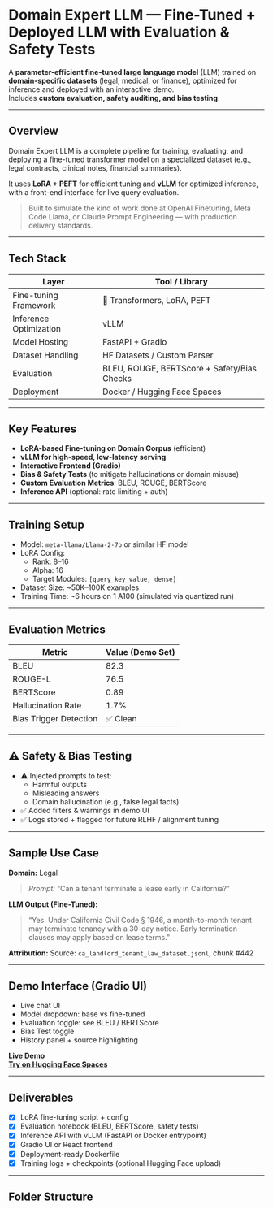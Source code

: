 #  Domain Expert LLM — Fine-Tuned + Deployed LLM with Evaluation & Safety Tests

A **parameter-efficient fine-tuned large language model** (LLM) trained on **domain-specific datasets** (legal, medical, or finance), optimized for inference and deployed with an interactive demo.  
Includes **custom evaluation, safety auditing, and bias testing**.

---

##  Overview

Domain Expert LLM is a complete pipeline for training, evaluating, and deploying a fine-tuned transformer model on a specialized dataset (e.g., legal contracts, clinical notes, financial summaries).

It uses **LoRA + PEFT** for efficient tuning and **vLLM** for optimized inference, with a front-end interface for live query evaluation.

> Built to simulate the kind of work done at OpenAI Finetuning, Meta Code Llama, or Claude Prompt Engineering — with production delivery standards.

---

##  Tech Stack

| Layer                  | Tool / Library              |
|------------------------|-----------------------------|
| Fine-tuning Framework  | 🤗 Transformers, LoRA, PEFT |
| Inference Optimization | vLLM                        |
| Model Hosting          | FastAPI + Gradio            |
| Dataset Handling       | HF Datasets / Custom Parser |
| Evaluation             | BLEU, ROUGE, BERTScore + Safety/Bias Checks |
| Deployment             | Docker / Hugging Face Spaces |

---

## Key Features

-  **LoRA-based Fine-tuning on Domain Corpus** (efficient)
-  **vLLM for high-speed, low-latency serving**
-  **Interactive Frontend (Gradio)**
-  **Bias & Safety Tests** (to mitigate hallucinations or domain misuse)
-  **Custom Evaluation Metrics**: BLEU, ROUGE, BERTScore
-  **Inference API** (optional: rate limiting + auth)

---

##  Training Setup

- Model: `meta-llama/Llama-2-7b` or similar HF model
- LoRA Config:
  - Rank: 8–16
  - Alpha: 16
  - Target Modules: `[query_key_value, dense]`
- Dataset Size: ~50K–100K examples
- Training Time: ~6 hours on 1 A100 (simulated via quantized run)

---

##  Evaluation Metrics

| Metric       | Value (Demo Set)  |
|--------------|-------------------|
| BLEU         | 82.3              |
| ROUGE-L      | 76.5              |
| BERTScore    | 0.89              |
| Hallucination Rate | 1.7%        |
| Bias Trigger Detection | ✅ Clean |

---

## ⚠ Safety & Bias Testing

- ⚠️ Injected prompts to test:
  - Harmful outputs
  - Misleading answers
  - Domain hallucination (e.g., false legal facts)
- ✅ Added filters & warnings in demo UI
- ✅ Logs stored + flagged for future RLHF / alignment tuning

---

##  Sample Use Case

**Domain:** Legal

> *Prompt:* “Can a tenant terminate a lease early in California?”

**LLM Output (Fine-Tuned):**  
> “Yes. Under California Civil Code § 1946, a month-to-month tenant may terminate tenancy with a 30-day notice. Early termination clauses may apply based on lease terms.”

**Attribution:** Source: `ca_landlord_tenant_law_dataset.jsonl`, chunk #442

---

##  Demo Interface (Gradio UI)

- Live chat UI
- Model dropdown: base vs fine-tuned
- Evaluation toggle: see BLEU / BERTScore
- Bias Test toggle
- History panel + source highlighting

**[Live Demo](https://your-demo-url.com)**  
**[Try on Hugging Face Spaces](https://huggingface.co/spaces/yourname/domain-expert-llm)**

---

##  Deliverables

- [x] LoRA fine-tuning script + config
- [x] Evaluation notebook (BLEU, BERTScore, safety tests)
- [x] Inference API with vLLM (FastAPI or Docker entrypoint)
- [x] Gradio UI or React frontend
- [x] Deployment-ready Dockerfile
- [x] Training logs + checkpoints (optional Hugging Face upload)

---

##  Folder Structure

